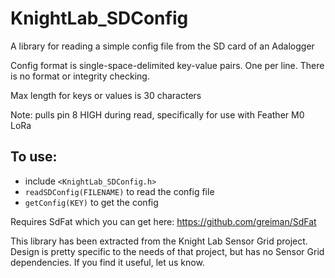 # KnightLab_SDConfig

A library for reading a simple config file from the SD card of an Adalogger

Config format is single-space-delimited key-value pairs. One per line. There is
no format or integrity checking.

Max length for keys or values is 30 characters

Note: pulls pin 8 HIGH during read, specifically for use with Feather M0 LoRa

## To use:
  - include `<KnightLab_SDConfig.h>`
  - `readSDConfig(FILENAME)` to read the config file
  - `getConfig(KEY)` to get the config

Requires SdFat which you can get here: https://github.com/greiman/SdFat

This library has been extracted from the Knight Lab Sensor Grid project. Design is
pretty specific to the needs of that project, but has no Sensor Grid dependencies.
If you find it useful, let us know.
